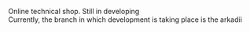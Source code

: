 Online technical shop. Still in developing <br />
Currently, the branch in which development is taking place is the arkadii
